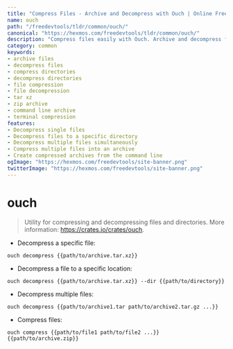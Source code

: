 ```yaml
---
title: "Compress Files - Archive and Decompress with Ouch | Online Free DevTools by Hexmos"
name: ouch
path: "/freedevtools/tldr/common/ouch/"
canonical: "https://hexmos.com/freedevtools/tldr/common/ouch/"
description: "Compress files easily with Ouch. Archive and decompress files and directories with this command-line utility. Free online tool, no registration required."
category: common
keywords:
- archive files
- decompress files
- compress directories
- decompress directories
- file compression
- file decompression
- tar xz
- zip archive
- command line archive
- terminal compression
features:
- Decompress single files
- Decompress files to a specific directory
- Decompress multiple files simultaneously
- Compress multiple files into an archive
- Create compressed archives from the command line
ogImage: "https://hexmos.com/freedevtools/site-banner.png"
twitterImage: "https://hexmos.com/freedevtools/site-banner.png"
---
```


# ouch

> Utility for compressing and decompressing files and directories.
> More information: <https://crates.io/crates/ouch>.

- Decompress a specific file:

`ouch decompress {{path/to/archive.tar.xz}}`

- Decompress a file to a specific location:

`ouch decompress {{path/to/archive.tar.xz}} --dir {{path/to/directory}}`

- Decompress multiple files:

`ouch decompress {{path/to/archive1.tar path/to/archive2.tar.gz ...}}`

- Compress files:

`ouch compress {{path/to/file1 path/to/file2 ...}} {{path/to/archive.zip}}`
